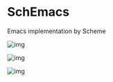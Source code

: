 # SchEmacs
Emacs implementation by Scheme

![img](https://github.com/guenchi/Emacs/blob/master/img/0.png)

![img](https://github.com/guenchi/Emacs/blob/master/img/1.png)

![img](https://github.com/guenchi/Emacs/blob/master/img/2.png)




